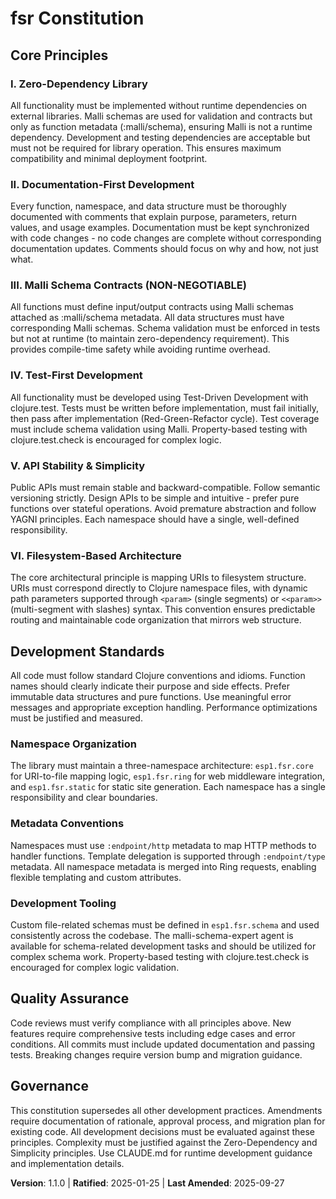 <!--
Sync Impact Report:
- Version change: Initial → 1.0.0
- Modified principles: N/A (initial version)
- Added sections: All principles and governance (initial constitution)
- Removed sections: N/A
- Templates requiring updates: All templates reviewed and aligned ✅
- Follow-up TODOs: None
-->

# fsr Constitution

## Core Principles

### I. Zero-Dependency Library
All functionality must be implemented without runtime dependencies on external libraries. Malli schemas are used for validation and contracts but only as function metadata (:malli/schema), ensuring Malli is not a runtime dependency. Development and testing dependencies are acceptable but must not be required for library operation. This ensures maximum compatibility and minimal deployment footprint.

### II. Documentation-First Development
Every function, namespace, and data structure must be thoroughly documented with comments that explain purpose, parameters, return values, and usage examples. Documentation must be kept synchronized with code changes - no code changes are complete without corresponding documentation updates. Comments should focus on why and how, not just what.

### III. Malli Schema Contracts (NON-NEGOTIABLE)
All functions must define input/output contracts using Malli schemas attached as :malli/schema metadata. All data structures must have corresponding Malli schemas. Schema validation must be enforced in tests but not at runtime (to maintain zero-dependency requirement). This provides compile-time safety while avoiding runtime overhead.

### IV. Test-First Development
All functionality must be developed using Test-Driven Development with clojure.test. Tests must be written before implementation, must fail initially, then pass after implementation (Red-Green-Refactor cycle). Test coverage must include schema validation using Malli. Property-based testing with clojure.test.check is encouraged for complex logic.

### V. API Stability & Simplicity
Public APIs must remain stable and backward-compatible. Follow semantic versioning strictly. Design APIs to be simple and intuitive - prefer pure functions over stateful operations. Avoid premature abstraction and follow YAGNI principles. Each namespace should have a single, well-defined responsibility.

### VI. Filesystem-Based Architecture
The core architectural principle is mapping URIs to filesystem structure. URIs must correspond directly to Clojure namespace files, with dynamic path parameters supported through `<param>` (single segments) or `<<param>>` (multi-segment with slashes) syntax. This convention ensures predictable routing and maintainable code organization that mirrors web structure.

## Development Standards

All code must follow standard Clojure conventions and idioms. Function names should clearly indicate their purpose and side effects. Prefer immutable data structures and pure functions. Use meaningful error messages and appropriate exception handling. Performance optimizations must be justified and measured.

### Namespace Organization
The library must maintain a three-namespace architecture: `esp1.fsr.core` for URI-to-file mapping logic, `esp1.fsr.ring` for web middleware integration, and `esp1.fsr.static` for static site generation. Each namespace has a single responsibility and clear boundaries.

### Metadata Conventions
Namespaces must use `:endpoint/http` metadata to map HTTP methods to handler functions. Template delegation is supported through `:endpoint/type` metadata. All namespace metadata is merged into Ring requests, enabling flexible templating and custom attributes.

### Development Tooling
Custom file-related schemas must be defined in `esp1.fsr.schema` and used consistently across the codebase. The malli-schema-expert agent is available for schema-related development tasks and should be utilized for complex schema work. Property-based testing with clojure.test.check is encouraged for complex logic validation.

## Quality Assurance

Code reviews must verify compliance with all principles above. New features require comprehensive tests including edge cases and error conditions. All commits must include updated documentation and passing tests. Breaking changes require version bump and migration guidance.

## Governance

This constitution supersedes all other development practices. Amendments require documentation of rationale, approval process, and migration plan for existing code. All development decisions must be evaluated against these principles. Complexity must be justified against the Zero-Dependency and Simplicity principles. Use CLAUDE.md for runtime development guidance and implementation details.

**Version**: 1.1.0 | **Ratified**: 2025-01-25 | **Last Amended**: 2025-09-27